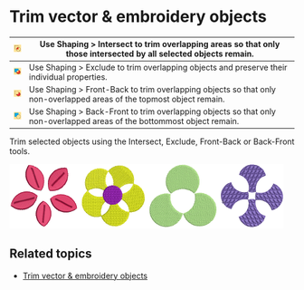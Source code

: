 # Trim vector & embroidery objects

| ![Intersect.png](assets/Intersect.png) | Use Shaping > Intersect to trim overlapping areas so that only those intersected by all selected objects remain.        |
| -------------------------------------- | ----------------------------------------------------------------------------------------------------------------------- |
| ![Exclude.png](assets/Exclude.png)     | Use Shaping > Exclude to trim overlapping objects and preserve their individual properties.                             |
| ![FrontBack.png](assets/FrontBack.png) | Use Shaping > Front-Back to trim overlapping objects so that only non-overlapped areas of the topmost object remain.    |
| ![BackFront.png](assets/BackFront.png) | Use Shaping > Back-Front to trim overlapping objects so that only non-overlapped areas of the bottommost object remain. |

Trim selected objects using the Intersect, Exclude, Front-Back or Back-Front tools.

![summary_-_edit00128.png](assets/summary_-_edit00128.png)

## Related topics

- [Trim vector & embroidery objects](../../Modifying/reshape/Trim_vector_embroidery_objects)
